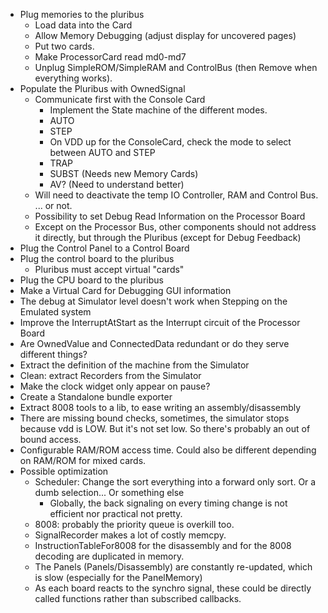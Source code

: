 * Plug memories to the pluribus
  * Load data into the Card
  * Allow Memory Debugging (adjust display for uncovered pages)
  * Put two cards.
  * Make ProcessorCard read md0-md7
  * Unplug SimpleROM/SimpleRAM and ControlBus (then Remove when everything works).
* Populate the Pluribus with OwnedSignal
    * Communicate first with the Console Card
        * Implement the State machine of the different modes.
        * AUTO
        * STEP
        * On VDD up for the ConsoleCard, check the mode to select between AUTO and STEP
        * TRAP
        * SUBST (Needs new Memory Cards)
        * AV? (Need to understand better)
    * Will need to deactivate the temp IO Controller, RAM and Control Bus. ... or not.
    * Possibility to set Debug Read Information on the Processor Board
    * Except on the Processor Bus, other components should not address it directly, but through the Pluribus (except for
      Debug Feedback)
* Plug the Control Panel to a Control Board
* Plug the control board to the pluribus
    * Pluribus must accept virtual "cards"
* Plug the CPU board to the pluribus
* Make a Virtual Card for Debugging GUI information
* The debug at Simulator level doesn't work when Stepping on the Emulated system
* Improve the InterruptAtStart as the Interrupt circuit of the Processor Board
* Are OwnedValue and ConnectedData redundant or do they serve different things?
* Extract the definition of the machine from the Simulator
* Clean: extract Recorders from the Simulator
* Make the clock widget only appear on pause?
* Create a Standalone bundle exporter
* Extract 8008 tools to a lib, to ease writing an assembly/disassembly
* There are missing bound checks, sometimes, the simulator stops because vdd is LOW. But it's not set low. So there's
  probably an out of bound access.
* Configurable RAM/ROM access time. Could also be different depending on RAM/ROM for mixed cards.
* Possible optimization
    * Scheduler: Change the sort everything into a forward only sort. Or a dumb selection... Or something else
        * Globally, the back signaling on every timing change is not efficient nor practical not pretty.
    * 8008: probably the priority queue is overkill too.
    * SignalRecorder makes a lot of costly memcpy.
    * InstructionTableFor8008 for the disassembly and for the 8008 decoding are duplicated in memory.
    * The Panels (Panels/Disassembly) are constantly re-updated, which is slow (especially for the PanelMemory)
    * As each board reacts to the synchro signal, these could be directly called functions rather than subscribed
      callbacks.
